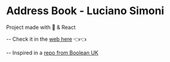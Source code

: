 # Address Book - Luciano Simoni

Project made with 💖 & React

-- Check it in the [web here](https://lucianosimoni.github.io/react-address-book/contacts) 👈👈

-- Inspired in a [repo from Boolean UK](https://github.com/boolean-uk/react-address-book)
